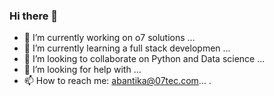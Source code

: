 ### Hi there 👋


- 🔭 I’m currently working on o7 solutions ...
- 🌱 I’m currently learning  a full stack developmen ...
- 👯 I’m looking to collaborate on Python and Data science  ...
- 🤔 I’m looking for help with ...
- 📫 How to reach me: abantika@07tec.com...
.
